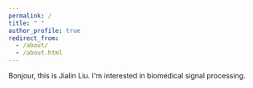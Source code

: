 ```yaml
---
permalink: /
title: " "
author_profile: true
redirect_from: 
  - /about/
  - /about.html
---
```


Bonjour, this is Jialin Liu. I'm interested in biomedical signal processing. 






